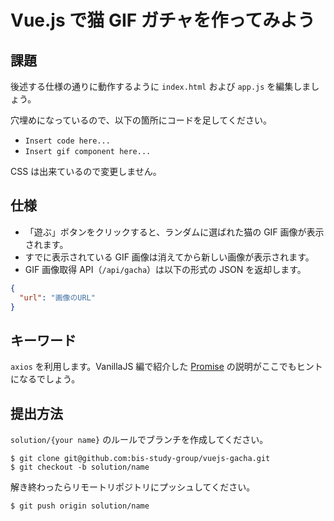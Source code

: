 # Vue.js で猫 GIF ガチャを作ってみよう

## 課題

後述する仕様の通りに動作するように `index.html` および `app.js` を編集しましょう。

穴埋めになっているので、以下の箇所にコードを足してください。

- `Insert code here...`
- `Insert gif component here...`

CSS は出来ているので変更しません。

## 仕様

- 「遊ぶ」ボタンをクリックすると、ランダムに選ばれた猫の GIF 画像が表示されます。
- すでに表示されている GIF 画像は消えてから新しい画像が表示されます。
- GIF 画像取得 API（`/api/gacha`）は以下の形式の JSON を返却します。

```json
{
  "url": "画像のURL"
}
```

## キーワード

`axios` を利用します。VanillaJS 編で紹介した [Promise](https://github.com/bis-study-group/vanillajs-gacha#promise) の説明がここでもヒントになるでしょう。

## 提出方法

`solution/{your name}` のルールでブランチを作成してください。

```console
$ git clone git@github.com:bis-study-group/vuejs-gacha.git
$ git checkout -b solution/name
```

解き終わったらリモートリポジトリにプッシュしてください。

```console
$ git push origin solution/name
```
